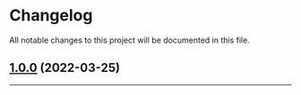<!--- BEGIN HEADER -->
# Changelog

All notable changes to this project will be documented in this file.
<!--- END HEADER -->

## [1.0.0](https://github.com/gustavo-clemente/consulta-cep/compare/ca21cabcfdbd649570a946c4ff4476620f7982a1...v1.0.0) (2022-03-25)

---

